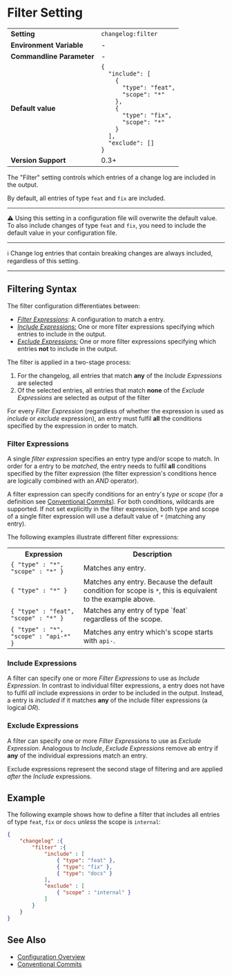 <!--
  <auto-generated>
    The contents of this file were generated by a tool.
    Any changes to this file will be overwritten.
    To change the content of this file, edit 'filter.md.scriban'
  </auto-generated>
-->
# Filter Setting

<table>
<tr>
    <td><b>Setting</b></td>
    <td><code>changelog:filter</code></td>
</tr>
<tr>
    <td><b>Environment Variable</b></td>
    <td>-</td>
</tr>
<tr>
    <td><b>Commandline Parameter</b></td>
    <td>
        -
    </td>
</tr>
<tr>
    <td><b>Default value</b></td>
    <td>
        <code>{
  &quot;include&quot;: [
    {
      &quot;type&quot;: &quot;feat&quot;,
      &quot;scope&quot;: &quot;*&quot;
    },
    {
      &quot;type&quot;: &quot;fix&quot;,
      &quot;scope&quot;: &quot;*&quot;
    }
  ],
  &quot;exclude&quot;: []
}</code>
    </td>
</tr>

<tr>
    <td><b>Version Support</b></td>
    <td>0.3+</td>
</tr>
</table>

The "Filter" setting controls which entries of a change log are included in the output.

By default, all entries of type `feat` and `fix` are included.

---

⚠️ Using this setting in a configuration file will overwrite the default value.
To also include changes of type `feat` and `fix`, you need to include the default value in your configuration file.

---

ℹ️ Change log entries that contain breaking changes are always included, regardless of this setting.

---

## Filtering Syntax

The filter configuration differentiates between:

- [*Filter Expressions*](#filter-expressions): A configuration to match a entry.
- [*Include Expressions:*](#include-expressions) One or more filter expressions specifying which entries to include in the output.
- [*Exclude Expressions:*](#exclude-expressions) One or more filter expressions specifying which entries **not** to include in the output.

The filter is applied in a two-stage process:

1. For the changelog, all entries that match **any** of the *Include Expressions* are selected
2. Of the selected entries, all entries that match **none** of the *Exclude Expressions* are selected as output of the filter

For every *Filter Expression* (regardless of whether the expression is used as *include* or *exclude* expression), an entry must fulfil **all** the conditions specified by the expression in order to match.

### Filter Expressions

A single *filter expression* specifies an entry type and/or scope to match.
In order for a entry to be *matched*, the entry needs to fulfil **all** conditions specified by the filter expression (the filter expression's conditions hence are logically combined with an *AND* operator).

A filter expression can specify conditions for an entry's *type* or *scope* (for a definition see [Conventional Commits](https://www.conventionalcommits.org/)).
For both conditions, wildcards are supported.
If not set explicitly in the filter expression, both type and scope of a single filter expression will use a default value of `*` (matching any entry).

The following examples illustrate different filter expressions:

<table>
    <tr>
        <th>Expression</th>
        <th>Description</th>
    </tr>
    <tr>
        <td><code>{ "type" : "*", "scope" : "*" }</code></td>
        <td>Matches any entry.</td>
    </tr>
    <tr>
        <td><code>{ "type" : "*" }</code></td>
        <td>Matches any entry. Because the default condition for scope is <code>*</code>, this is equivalent to the example above.</td>
    </tr>
    <tr>
        <td><code>{ "type" : "feat",  "scope" : "*" }</code></td>
        <td>Matches any entry of type `feat` regardless of the scope.</td>
    </tr>
    <tr>
        <td><code>{ "type" : "*", "scope" : "api-*" }</code></td>
        <td>Matches any entry which's scope starts with <code>api-</code>.</td>
    </tr>
</table>

### Include Expressions

A filter can specify one or more *Filter Expressions* to use as *Include Expression*.
In contrast to individual filter expressions, a entry does not have to fulfil *all* include expressions in order to be included in the output.
Instead, a entry is *included* if it matches **any** of the include filter expressions (a logical *OR*).

### Exclude Expressions

A filter can specify one or more *Filter Expressions* to use as *Exclude Expression*.
Analogous to *Include*, *Exclude Expressions*  remove ab entry if **any** of the individual expressions match an entry.

Exclude expressions represent the second stage of filtering and are applied *after* the *Include* expressions.

## Example

The following example shows how to define a filter that includes all entries of type `feat`, `fix` or `docs` *unless* the scope is `internal`:

```json
{
    "changelog" :{
        "filter" :{
            "include" : [
                { "type": "feat" },
                { "type": "fix" },
                { "type": "docs" }
            ],
            "exclude" : [
                { "scope" : "internal" }
            ]
        }
    }
}
```

## See Also

- [Configuration Overview](../../configuration.md)
- [Conventional Commits](https://www.conventionalcommits.org/)